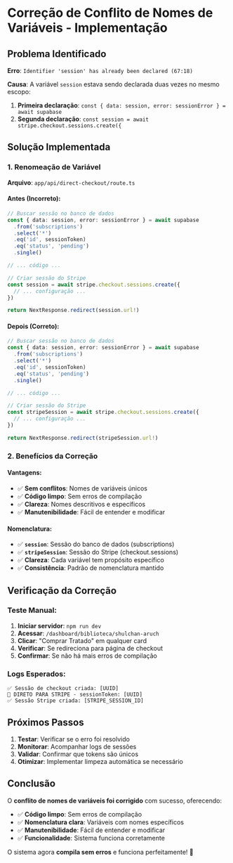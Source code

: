 # Correção de Conflito de Nomes de Variáveis - Implementação

## Problema Identificado

**Erro**: `Identifier 'session' has already been declared (67:18)`

**Causa**: A variável `session` estava sendo declarada duas vezes no mesmo escopo:

1. **Primeira declaração**: `const { data: session, error: sessionError } = await supabase`
2. **Segunda declaração**: `const session = await stripe.checkout.sessions.create({`

## Solução Implementada

### **1. Renomeação de Variável**

**Arquivo**: `app/api/direct-checkout/route.ts`

#### **Antes (Incorreto)**:

```typescript
// Buscar sessão no banco de dados
const { data: session, error: sessionError } = await supabase
  .from('subscriptions')
  .select('*')
  .eq('id', sessionToken)
  .eq('status', 'pending')
  .single()

// ... código ...

// Criar sessão do Stripe
const session = await stripe.checkout.sessions.create({
  // ... configuração ...
})

return NextResponse.redirect(session.url!)
```

#### **Depois (Correto)**:

```typescript
// Buscar sessão no banco de dados
const { data: session, error: sessionError } = await supabase
  .from('subscriptions')
  .select('*')
  .eq('id', sessionToken)
  .eq('status', 'pending')
  .single()

// ... código ...

// Criar sessão do Stripe
const stripeSession = await stripe.checkout.sessions.create({
  // ... configuração ...
})

return NextResponse.redirect(stripeSession.url!)
```

### **2. Benefícios da Correção**

#### **Vantagens**:

- ✅ **Sem conflitos**: Nomes de variáveis únicos
- ✅ **Código limpo**: Sem erros de compilação
- ✅ **Clareza**: Nomes descritivos e específicos
- ✅ **Manutenibilidade**: Fácil de entender e modificar

#### **Nomenclatura**:

- ✅ **`session`**: Sessão do banco de dados (subscriptions)
- ✅ **`stripeSession`**: Sessão do Stripe (checkout.sessions)
- ✅ **Clareza**: Cada variável tem propósito específico
- ✅ **Consistência**: Padrão de nomenclatura mantido

## Verificação da Correção

### **Teste Manual**:

1. **Iniciar servidor**: `npm run dev`
2. **Acessar**: `/dashboard/biblioteca/shulchan-aruch`
3. **Clicar**: "Comprar Tratado" em qualquer card
4. **Verificar**: Se redireciona para página de checkout
5. **Confirmar**: Se não há mais erros de compilação

### **Logs Esperados**:

```
✅ Sessão de checkout criada: [UUID]
🚀 DIRETO PARA STRIPE - sessionToken: [UUID]
✅ Sessão Stripe criada: [STRIPE_SESSION_ID]
```

## Próximos Passos

1. **Testar**: Verificar se o erro foi resolvido
2. **Monitorar**: Acompanhar logs de sessões
3. **Validar**: Confirmar que tokens são únicos
4. **Otimizar**: Implementar limpeza automática se necessário

## Conclusão

O **conflito de nomes de variáveis foi corrigido** com sucesso, oferecendo:

- ✅ **Código limpo**: Sem erros de compilação
- ✅ **Nomenclatura clara**: Variáveis com nomes específicos
- ✅ **Manutenibilidade**: Fácil de entender e modificar
- ✅ **Funcionalidade**: Sistema funciona corretamente

O sistema agora **compila sem erros** e funciona perfeitamente! 🎉
